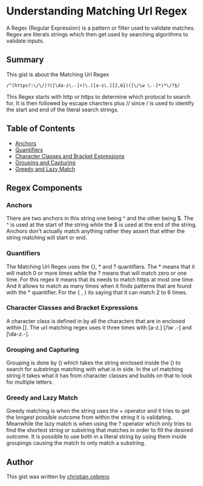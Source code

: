 #  Understanding Matching Url Regex
A Regex (Regular Expression) is a pattern or filter used to validate matches. Regex are literals strings which then get used by searching algorithms to validate inputs.


## Summary

This gist is about the Matching Url Regex 
```
/^(https?:\/\/)?([\da-z\.-]+)\.([a-z\.]{2,6})([\/\w \.-]*)*\/?$/
```
 This Regex starts with http or https to determine which protocal to search for. It is then followed by escape charcters plus // since / is used to identify the start and end of the literal search strings. 


## Table of Contents

- [Anchors](#anchors)
- [Quantifiers](#quantifiers)
- [Character Classes and Bracket Expressions](#character-classes-and-bracket-expressions)
- [Grouping and Capturing](#grouping-and-capturing)
- [Greedy and Lazy Match](#greedy-and-lazy-match)

## Regex Components

### Anchors
There are two anchors in this string one being ^ and the other being $. The ^ is used at the start of the string while the $ is used at the end of the string. Anchors don't actually match anything rather they assert that either the string matching will start or end. 

### Quantifiers
The Matching Url Regex uses the {}, * and ? quantifiers. The * means that it will match 0 or more times while the ? means that will match zero or one time. For this regex it means that its needs to match https at most one time. And it allows to match as many times when it finds patterns that are found with the * quantifier. For the { , } its saying that it can match 2 to 6 times. 


### Character Classes and Bracket Expressions

A character class is defined in by all the characters that are in enclosed within []. The url matching regex uses it three times with [a-z\.]  [\/\w \.-] and [\da-z\.-]. 


### Grouping and Capturing

Grouping is done by () which takes the string enclosed inside the () to search for substrings matching with what is in side. In the url matching string it takes what it has from character classes and builds on that to look for multiple letters. 


### Greedy and Lazy Match

Greedy matching is when the string uses the + operator and it tries to get the longest possible outcome from within the string it is validating. Meanwhile the lazy match is when using the ? operator which only tries to find the shortest string or substring that matches in order to fill the desired outcome. It is possible to use both in a literal string by using them inside groupings causing the match to only match a substring. 


## Author

This gist was written by [christian cebrero](https://github.com/cebrero11) 
